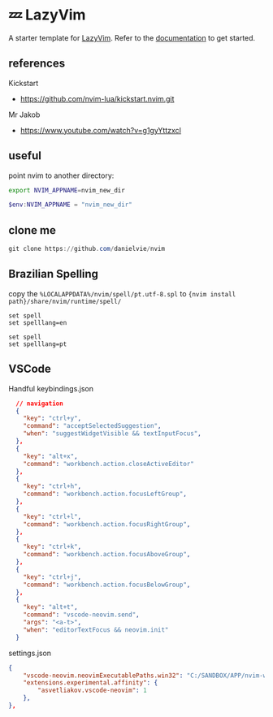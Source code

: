 # 💤 LazyVim

A starter template for [LazyVim](https://github.com/LazyVim/LazyVim).
Refer to the [documentation](https://lazyvim.github.io/installation) to get started.

## references

Kickstart
- https://github.com/nvim-lua/kickstart.nvim.git

Mr Jakob
- https://www.youtube.com/watch?v=g1gyYttzxcI

## useful

point nvim to another directory:
```bash
export NVIM_APPNAME=nvim_new_dir
```

```powershell
$env:NVIM_APPNAME = "nvim_new_dir"
```

## clone me

```powershell
git clone https://github.com/danielvie/nvim
```

## Brazilian Spelling

copy the `%LOCALAPPDATA%/nvim/spell/pt.utf-8.spl`
to `{nvim install path}/share/nvim/runtime/spell/`

```vim
set spell
set spelllang=en
```

```vim
set spell
set spelllang=pt
```

## VSCode

Handful keybindings.json 
```json
  // navigation
  {
    "key": "ctrl+y",
    "command": "acceptSelectedSuggestion",
    "when": "suggestWidgetVisible && textInputFocus",
  },
  {
    "key": "alt+x",
    "command": "workbench.action.closeActiveEditor"
  },
  {
    "key": "ctrl+h",
    "command": "workbench.action.focusLeftGroup",
  },
  {
    "key": "ctrl+l",
    "command": "workbench.action.focusRightGroup",
  },
  {
    "key": "ctrl+k",
    "command": "workbench.action.focusAboveGroup",
  },
  {
    "key": "ctrl+j",
    "command": "workbench.action.focusBelowGroup",
  },
  {
    "key": "alt+t",
    "command": "vscode-neovim.send",
    "args": "<a-t>",
    "when": "editorTextFocus && neovim.init"
  }
```

settings.json
```json
{
    "vscode-neovim.neovimExecutablePaths.win32": "C:/SANDBOX/APP/nvim-win64/bin/nvim.exe",
    "extensions.experimental.affinity": {
        "asvetliakov.vscode-neovim": 1
    },
},
```
